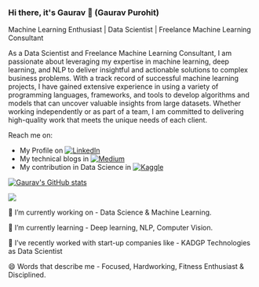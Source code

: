 ### Hi there, it's Gaurav 👋 (Gaurav Purohit)

Machine Learning Enthusiast | Data Scientist | Freelance Machine Learning Consultant

As a Data Scientist and Freelance Machine Learning Consultant, I am passionate about leveraging my expertise in machine learning, deep learning, and NLP to deliver insightful and actionable solutions to complex business problems. With a track record of successful machine learning projects, I have gained extensive experience in using a variety of programming languages, frameworks, and tools to develop algorithms and models that can uncover valuable insights from large datasets. Whether working independently or as part of a team, I am committed to delivering high-quality work that meets the unique needs of each client.

Reach me on:
- My Profile on [![LinkedIn](https://img.shields.io/badge/-LinkedIn-blue?style=flat-square&logo=Linkedin&logoColor=white)](https://www.linkedin.com/in/gaurav-purohit-38574422a/)
- My technical blogs in [![Medium](https://img.shields.io/badge/-Medium-black?style=flat-square&logo=Medium&logoColor=white)](https://medium.com/@gs20049799)
- My contribution in Data Science in [![Kaggle](https://img.shields.io/badge/-Kaggle-blue?style=flat-square&logo=Kaggle&logoColor=white)](https://www.kaggle.com/purohitgaurav)

[![Gaurav's GitHub stats](https://github-readme-stats.vercel.app/api?username=gaurav9799&show_icons=true&theme=radical)](https://github.com/gaurav9799)

<a href="https://github.com/gaurav9799">
  <img align="center" src="https://github-readme-stats.vercel.app/api/top-langs/?username=gaurav9799&layout=compact&hide=html&theme=dark" />
</a>




🔭 I’m currently working on - Data Science & Machine Learning.

🌱 I’m currently learning - Deep learning, NLP, Computer Vision.

👯 I’ve recently worked with start-up companies like - KADGP Technologies as Data Scientist

😄 Words that describe me - Focused, Hardworking, Fitness Enthusiast & Disciplined.
